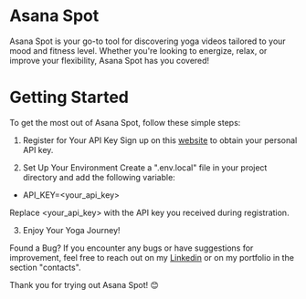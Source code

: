 # Asana Spot
Asana Spot is your go-to tool for discovering yoga videos tailored to your mood and fitness level. Whether you're looking to energize, relax, or improve your flexibility, Asana Spot has you covered!

# Getting Started
To get the most out of Asana Spot, follow these simple steps:

  1) Register for Your API Key
  Sign up on this [website](https://developers.google.com/youtube/v3?hl=it) to obtain your personal API key.

  2) Set Up Your Environment
  Create a ".env.local" file in your project directory and add the following variable:

  - API_KEY=<your_api_key>  

  Replace <your_api_key> with the API key you received during registration.

  3) Enjoy Your Yoga Journey!

Found a Bug?
If you encounter any bugs or have suggestions for improvement, feel free to reach out on my [Linkedin](https://www.linkedin.com/in/milena-livian-front-end-developer/) or on my portfolio in the section "contacts".

Thank you for trying out Asana Spot! 😊

